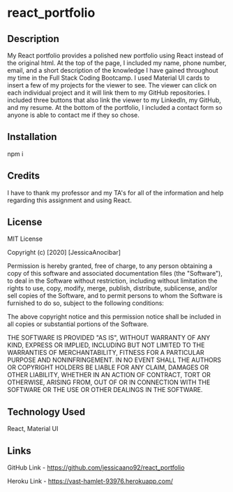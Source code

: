 # react_portfolio

## Description 

My React portfolio provides a polished new portfolio using React instead of the original html. At the top of the page, I included my name, phone number, email, and a short description of the knowledge I have gained throughout my time in the Full Stack Coding Bootcamp. I used Material UI cards to insert a few of my projects for the viewer to see. The viewer can click on each individual project and it will link them to my GitHub repositories. I included three buttons that also link the viewer to my LinkedIn, my GitHub, and my resume. At the bottom of the portfolio, I included a contact form so anyone is able to contact me if they so chose. 


## Installation

npm i


## Credits

I have to thank my professor and my TA's for all of the information and help regarding this assignment and using React.



## License

MIT License

Copyright (c) [2020] [JessicaAnocibar]

Permission is hereby granted, free of charge, to any person obtaining a copy
of this software and associated documentation files (the "Software"), to deal
in the Software without restriction, including without limitation the rights
to use, copy, modify, merge, publish, distribute, sublicense, and/or sell
copies of the Software, and to permit persons to whom the Software is
furnished to do so, subject to the following conditions:

The above copyright notice and this permission notice shall be included in all
copies or substantial portions of the Software.

THE SOFTWARE IS PROVIDED "AS IS", WITHOUT WARRANTY OF ANY KIND, EXPRESS OR
IMPLIED, INCLUDING BUT NOT LIMITED TO THE WARRANTIES OF MERCHANTABILITY,
FITNESS FOR A PARTICULAR PURPOSE AND NONINFRINGEMENT. IN NO EVENT SHALL THE
AUTHORS OR COPYRIGHT HOLDERS BE LIABLE FOR ANY CLAIM, DAMAGES OR OTHER
LIABILITY, WHETHER IN AN ACTION OF CONTRACT, TORT OR OTHERWISE, ARISING FROM,
OUT OF OR IN CONNECTION WITH THE SOFTWARE OR THE USE OR OTHER DEALINGS IN THE
SOFTWARE.


## Technology Used

React, Material UI



## Links 

GitHub Link - https://github.com/jessicaano92/react_portfolio

Heroku Link - https://vast-hamlet-93976.herokuapp.com/


